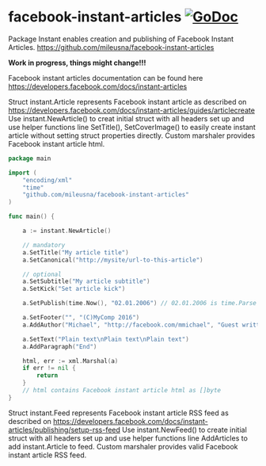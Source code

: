 # facebook-instant-articles [![GoDoc](https://godoc.org/github.com/mileusna/facebook-instant-articles?status.svg)](https://godoc.org/github.com/mileusna/facebook-instant-articles)

Package Instant enables creation and publishing of Facebook Instant Articles.
https://github.com/mileusna/facebook-instant-articles

**Work in progress, things might change!!!**

Facebook instant articles documentation can be found here
https://developers.facebook.com/docs/instant-articles

Struct instant.Article represents Facebook instant article as described on
https://developers.facebook.com/docs/instant-articles/guides/articlecreate
Use instant.NewArticle() to creat initial struct with all headers set up and
use helper functions line SetTitle(), SetCoverImage() to easily
create instant article without setting struct properties directly. Custom
marshaler provides Facebook instant article html.

```Go
package main

import (
	"encoding/xml"
	"time"
	"github.com/mileusna/facebook-instant-articles"
)

func main() {

	a := instant.NewArticle()

	// mandatory
	a.SetTitle("My article title")
	a.SetCanonical("http://mysite/url-to-this-article")

	// optional
	a.SetSubtitle("My article subtitle")
	a.SetKick("Set article kick")

	a.SetPublish(time.Now(), "02.01.2006") // 02.01.2006 is time.Parse format

	a.SetFooter("", "(C)MyComp 2016")
	a.AddAuthor("Michael", "http://facebook.com/mmichael", "Guest writter")

	a.SetText("Plain text\nPlain text\nPlain text")
	a.AddParagraph("End")

	html, err := xml.Marshal(a)
	if err != nil {
		return
	}
    // html contains Facebook instant article html as []byte
}
```

Struct instant.Feed represents Facebook instant article RSS feed as described on
https://developers.facebook.com/docs/instant-articles/publishing/setup-rss-feed
Use instant.NewFeed() to create initial struct with all headers set up and
use helper functions line AddArticles to add instant.Article to feed. Custom
marshaler provides valid Facebook instant article RSS feed.